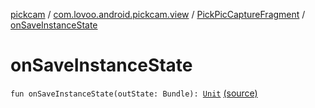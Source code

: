 [pickcam](../../index.md) / [com.lovoo.android.pickcam.view](../index.md) / [PickPicCaptureFragment](index.md) / [onSaveInstanceState](./on-save-instance-state.md)

# onSaveInstanceState

`fun onSaveInstanceState(outState: Bundle): `[`Unit`](https://kotlinlang.org/api/latest/jvm/stdlib/kotlin/-unit/index.html) [(source)](https://github.com/lovoo/android-pickpic/blob/master/pickcam/src/main/kotlin/com/lovoo/android/pickcam/view/PickPicCaptureFragment.kt#L95)